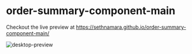 # order-summary-component-main

Checkout the live preview at https://sethnamara.github.io/order-summary-component-main/

![desktop-preview](https://github.com/SethNamara/order-summary-component-main/assets/106119806/81459cb1-19af-4c30-a3f7-7350cf17a612)
